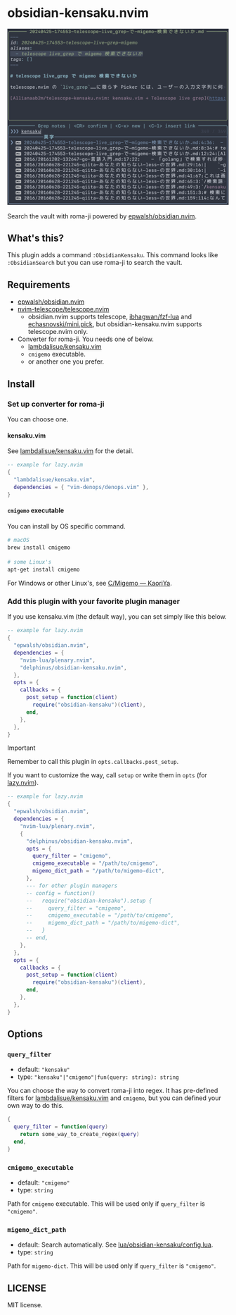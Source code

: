 # obsidian-kensaku.nvim

![demo](demo.png)

Search the vault with roma-ji powered by [epwalsh/obsidian.nvim][].

[epwalsh/obsidian.nvim]: https://github.com/epwalsh/obsidian.nvim

## What's this?

This plugin adds a command `:ObsidianKensaku`. This command looks like
`:ObsidianSearch` but you can use roma-ji to search the vault.

## Requirements

* [epwalsh/obsidian.nvim][]
* [nvim-telescope/telescope.nvim][]
  - obsidian.nvim supports telescope, [ibhagwan/fzf-lua][] and
    [echasnovski/mini.pick][], but obsidian-kensaku.nvim supports telescope.nvim
    only.
* Converter for roma-ji. You needs one of below.
  - [lambdalisue/kensaku.vim][]
  - `cmigemo` executable.
  - or another one you prefer.

[nvim-telescope/telescope.nvim]: https://github.com/nvim-telescope/telescope.nvim
[ibhagwan/fzf-lua]: https://github.com/ibhagwan/fzf-lua
[echasnovski/mini.pick]: https://github.com/echasnovski/mini.pick
[lambdalisue/kensaku.vim]: https://github.com/lambdalisue/kensaku.vim

## Install

### Set up converter for roma-ji

You can choose one.

#### kensaku.vim

See [lambdalisue/kensaku.vim][] for the detail.

```lua
-- example for lazy.nvim
{
  "lambdalisue/kensaku.vim",
  dependencies = { "vim-denops/denops.vim" },
}
```

#### `cmigemo` executable

You can install by OS specific command.

```bash
# macOS
brew install cmigemo

# some Linux's
apt-get install cmigemo
```

For Windows or other Linux's, see [C/Migemo — KaoriYa][].

[C/Migemo — KaoriYa]: https://www.kaoriya.net/software/cmigemo/

[vim-denops/denops.vim]: https://github.com/vim-denops/denops.vim

### Add this plugin with your favorite plugin manager

If you use kensaku.vim (the default way), you can set simply like this below.

```lua
-- example for lazy.nvim
{
  "epwalsh/obsidian.nvim",
  dependencies = {
    "nvim-lua/plenary.nvim",
    "delphinus/obsidian-kensaku.nvim",
  },
  opts = {
    callbacks = {
      post_setup = function(client)
        require("obsidian-kensaku")(client),
      end,
    },
  },
}
```

> [!IMPORTANT]
> Remember to call this plugin in `opts.callbacks.post_setup`.

If you want to customize the way, call `setup` or write them in `opts` (for
[lazy.nvim](https://github.com/folke/lazy.nvim)).

```lua
-- example for lazy.nvim
{
  "epwalsh/obsidian.nvim",
  dependencies = {
    "nvim-lua/plenary.nvim",
    {
      "delphinus/obsidian-kensaku.nvim",
      opts = {
        query_filter = "cmigemo",
        cmigemo_executable = "/path/to/cmigemo",
        migemo_dict_path = "/path/to/migemo-dict",
      },
      --- for other plugin managers
      -- config = function()
      --   require("obsidian-kensaku").setup {
      --     query_filter = "cmigemo",
      --     cmigemo_executable = "/path/to/cmigemo",
      --     migemo_dict_path = "/path/to/migemo-dict",
      --   }
      -- end,
    },
  },
  opts = {
    callbacks = {
      post_setup = function(client)
        require("obsidian-kensaku")(client),
      end,
    },
  },
}
```

## Options

### `query_filter`

* default: `"kensaku"`
* type: `"kensaku"|"cmigemo"|fun(query: string): string`

You can choose the way to convert roma-ji into regex. It has pre-defined
filters for [lambdalisue/kensaku.vim] and `cmigemo`, but you can defined your
own way to do this.

```lua
{
  query_filter = function(query)
    return some_way_to_create_regex(query)
  end,
}
```

### `cmigemo_executable`

* default: `"cmigemo"`
* type: `string`

Path for `cmigemo` executable. This will be used only if `query_filter` is
`"cmigemo"`.

### `migemo_dict_path`

* default: Search automatically. See [lua/obsidian-kensaku/config.lua][].
* type: `string`

[lua/obsidian-kensaku/config.lua]: lua/obsidian-kensaku/config.lua

Path for `migemo-dict`. This will be used only if `query_filter` is `"cmigemo"`.

## LICENSE

MIT license.
